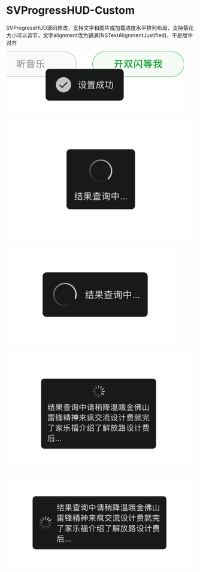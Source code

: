 # SVProgressHUD-Custom
SVProgressHUD源码修改，支持文字和图片或加载进度水平排列布局，支持菊花大小可以调节，文字alignment改为铺满(NSTextAlignmentJustified)，不是居中对齐

![](https://github.com/KeymonWong/SVProgressHUD-Custom/blob/master/toast%E6%B0%B4%E5%B9%B3.png)

![](https://github.com/KeymonWong/SVProgressHUD-Custom/blob/master/%E7%9F%AD%E6%96%87%E5%AD%97.jpg)

![](https://github.com/KeymonWong/SVProgressHUD-Custom/blob/master/%E7%9F%AD%E6%96%87%E5%AD%97%E6%B0%B4%E5%B9%B3.jpg)

![](https://github.com/KeymonWong/SVProgressHUD-Custom/blob/master/%E9%95%BF%E6%96%87%E5%AD%97%E8%8F%8A%E8%8A%B1.png)

![](https://github.com/KeymonWong/SVProgressHUD-Custom/blob/master/%E9%95%BF%E6%96%87%E5%AD%97%E8%8F%8A%E8%8A%B1%E6%B0%B4%E5%B9%B3.png)